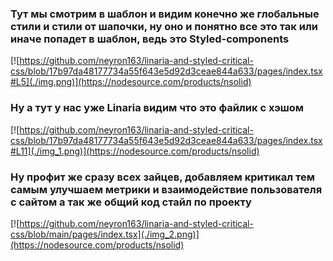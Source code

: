 ### Тут мы смотрим в шаблон и видим конечно же глобальные стили и стили от шапочки, ну оно и понятно все это так или иначе попадет в шаблон, ведь это Styled-components
[![https://github.com/neyron163/linaria-and-styled-critical-css/blob/17b97da48177734a55f643e5d92d3ceae844a633/pages/index.tsx#L5](./img.png)](https://nodesource.com/products/nsolid)
### Ну а тут у нас уже Linaria видим что это файлик с хэшом
[![https://github.com/neyron163/linaria-and-styled-critical-css/blob/17b97da48177734a55f643e5d92d3ceae844a633/pages/index.tsx#L11](./img_1.png)](https://nodesource.com/products/nsolid)
### Ну профит же сразу всех зайцев, добавляем критикал тем самым улучшаем метрики и взаимодействие пользователя с сайтом а так же общий код стайл по проекту
[![https://github.com/neyron163/linaria-and-styled-critical-css/blob/main/pages/index.tsx](./img_2.png)](https://nodesource.com/products/nsolid)